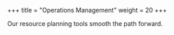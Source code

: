 +++
title = "Operations Management"
weight = 20
+++

Our resource planning tools smooth the path forward.

<!--more-->
